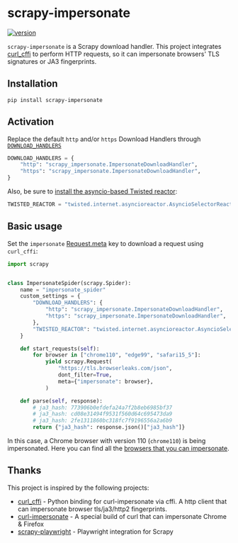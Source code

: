 # scrapy-impersonate
[![version](https://img.shields.io/pypi/v/scrapy-impersonate.svg)](https://pypi.python.org/pypi/scrapy-impersonate)

`scrapy-impersonate` is a Scrapy download handler. This project integrates [curl_cffi](https://github.com/yifeikong/curl_cffi) to perform HTTP requests, so it can impersonate browsers' TLS signatures or JA3 fingerprints.


## Installation

```
pip install scrapy-impersonate
```

## Activation

Replace the default `http` and/or `https` Download Handlers through [`DOWNLOAD_HANDLERS`](https://docs.scrapy.org/en/latest/topics/settings.html#download-handlers)

```python
DOWNLOAD_HANDLERS = {
    "http": "scrapy_impersonate.ImpersonateDownloadHandler",
    "https": "scrapy_impersonate.ImpersonateDownloadHandler",
}
```

Also, be sure to [install the asyncio-based Twisted reactor](https://docs.scrapy.org/en/latest/topics/asyncio.html#installing-the-asyncio-reactor):

```python
TWISTED_REACTOR = "twisted.internet.asyncioreactor.AsyncioSelectorReactor"
```

## Basic usage

Set the `impersonate` [Request.meta](https://docs.scrapy.org/en/latest/topics/request-response.html#scrapy.http.Request.meta) key to download a request using `curl_cffi`:

```python
import scrapy


class ImpersonateSpider(scrapy.Spider):
    name = "impersonate_spider"
    custom_settings = {
        "DOWNLOAD_HANDLERS": {
            "http": "scrapy_impersonate.ImpersonateDownloadHandler",
            "https": "scrapy_impersonate.ImpersonateDownloadHandler",
        },
        "TWISTED_REACTOR": "twisted.internet.asyncioreactor.AsyncioSelectorReactor",
    }

    def start_requests(self):
        for browser in ["chrome110", "edge99", "safari15_5"]:
            yield scrapy.Request(
                "https://tls.browserleaks.com/json",
                dont_filter=True,
                meta={"impersonate": browser},
            )

    def parse(self, response):
        # ja3_hash: 773906b0efdefa24a7f2b8eb6985bf37
        # ja3_hash: cd08e31494f9531f560d64c695473da9
        # ja3_hash: 2fe1311860bc318fc7f9196556a2a6b9
        return {"ja3_hash": response.json()["ja3_hash"]}
```

In this case, a Chrome browser with version 110 (`chrome110`) is being impersonated. Here you can find all the [browsers that you can impersonate](https://github.com/lwthiker/curl-impersonate#supported-browsers).

## Thanks

This project is inspired by the following projects:

+ [curl_cffi](https://github.com/yifeikong/curl_cffi) - Python binding for curl-impersonate via cffi. A http client that can impersonate browser tls/ja3/http2 fingerprints.
+ [curl-impersonate](https://github.com/lwthiker/curl-impersonate) - A special build of curl that can impersonate Chrome & Firefox
+ [scrapy-playwright](https://github.com/scrapy-plugins/scrapy-playwright) - Playwright integration for Scrapy
